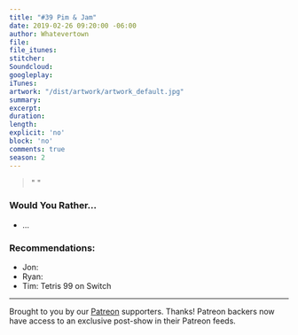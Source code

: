 ```yaml
---
title: "#39 Pim & Jam"
date: 2019-02-26 09:20:00 -06:00
author: Whatevertown
file: 
file_itunes: 
stitcher: 
Soundcloud: 
googleplay: 
iTunes: 
artwork: "/dist/artwork/artwork_default.jpg"
summary: 
excerpt: 
duration: 
length: 
explicit: 'no'
block: 'no'
comments: true
season: 2
---
```


> " "

### Would You Rather…
- …​

### Recommendations:
- Jon:
- Ryan:
- Tim: Tetris 99 on Switch

---

Brought to you by our [Patreon](https://www.patreon.com/whatevertown) supporters. Thanks! Patreon backers now have access to an exclusive post-show in their Patreon feeds.